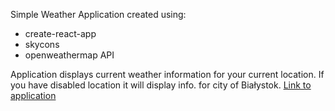 Simple Weather Application created using:
- create-react-app
- skycons
- openweathermap API

Application displays current weather information for your current location. If you have disabled location it will display info. for city of Białystok.
[Link to application](https://master.d3ritfhvez9ll7.amplifyapp.com)
